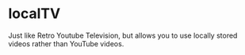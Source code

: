 # localTV
Just like Retro Youtube Television, but allows you to use locally stored videos rather than YouTube videos.
